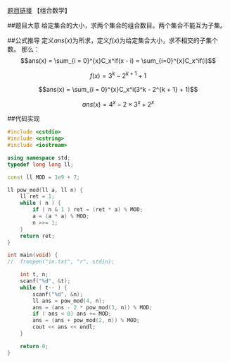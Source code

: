 [题目链接](http://www.spoj.com/problems/VECTAR5/)
【组合数学】

##题目大意
给定集合的大小，求两个集合的组合数目。两个集合不能互为子集。

##公式推导
定义$ans(x)$为所求，定义$f(x)$为给定集合大小，求不相交的子集个数。
那么：
$$ans(x) = \sum_{i = 0}^{x}C_x^if(x - i) = \sum_{i=0}^{x}C_x^if(i)$$

$$f(x) = 3 ^ k - 2 ^ {k + 1} + 1$$

$$ans(x) = \sum_{i = 0}^{x}C_x^i(3^k - 2^{k + 1} + 1)$$

$$ans(x) = 4^x - 2 \times 3^x + 2^x$$

##代码实现
```cpp
#include <cstdio>
#include <cstring>
#include <iostream>

using namespace std;
typedef long long ll;

const ll MOD = 1e9 + 7;

ll pow_mod(ll a, ll n) {
	ll ret = 1;
	while ( n ) {
		if ( n & 1 ) ret = (ret * a) % MOD;
		a = (a * a) % MOD;
		n >>= 1;
	}
	return ret;
}

int main(void) {
//	freopen("in.txt", "r", stdin);

	int t, n;
	scanf("%d", &t);
	while ( t-- ) {
		scanf("%d", &n);
		ll ans = pow_mod(4, n);
		ans = (ans - 2 * pow_mod(3, n)) % MOD;
		if ( ans < 0) ans += MOD;
		ans = (ans + pow_mod(2, n)) % MOD;
		cout << ans << endl;
	}

	return 0;
}
```
